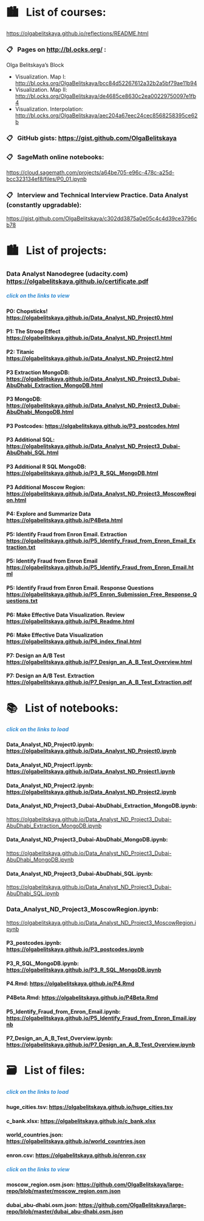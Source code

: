 
# &#x1F3D9; &nbsp; List of courses:  
https://olgabelitskaya.github.io/reflections/README.html

### &#x1F4CB; &nbsp; Pages on http://bl.ocks.org/ :
Olga Belitskaya’s Block 
- Visualization. Map I: http://bl.ocks.org/OlgaBelitskaya/bcc84d52267612a32b2a5bf79ae11b94
- Visualization. Map II: http://bl.ocks.org/OlgaBelitskaya/de4685ce8630c2ea00229750097e1fb4
- Visualization. Interpolation: http://bl.ocks.org/OlgaBelitskaya/aec204a67eec24cec8568258395ce62b

### &#x1F4CB; &nbsp; GitHub gists: https://gist.github.com/OlgaBelitskaya

### &#x1F4CB; &nbsp; SageMath online notebooks: 
https://cloud.sagemath.com/projects/a64be705-e96c-478c-a25d-bcc323134ef8/files/P0_01.ipynb

### &#x1F4CB; &nbsp; Interview and Technical Interview Practice. Data Analyst (constantly upgradable):
https://gist.github.com/OlgaBelitskaya/c302dd3875a0e05c4c4d39ce3796cb78

# &#x1F3D9; &nbsp; List of projects:

### Data Analyst Nanodegree (udacity.com)  https://olgabelitskaya.github.io/certificate.pdf
##### <span style="color:#338DD4">click on the links to view</span>

#### P0: Chopsticks! https://olgabelitskaya.github.io/Data_Analyst_ND_Project0.html

#### P1: The Stroop Effect https://olgabelitskaya.github.io/Data_Analyst_ND_Project1.html

#### P2: Titanic https://olgabelitskaya.github.io/Data_Analyst_ND_Project2.html

#### P3 Extraction MongoDB: https://olgabelitskaya.github.io/Data_Analyst_ND_Project3_Dubai-AbuDhabi_Extraction_MongoDB.html

#### P3 MongoDB: https://olgabelitskaya.github.io/Data_Analyst_ND_Project3_Dubai-AbuDhabi_MongoDB.html

#### P3 Postcodes: https://olgabelitskaya.github.io/P3_postcodes.html

#### P3 Additional SQL: https://olgabelitskaya.github.io/Data_Analyst_ND_Project3_Dubai-AbuDhabi_SQL.html

#### P3 Additional R SQL MongoDB: https://olgabelitskaya.github.io/P3_R_SQL_MongoDB.html

#### P3 Additional Moscow Region: https://olgabelitskaya.github.io/Data_Analyst_ND_Project3_MoscowRegion.html

#### P4: Explore and Summarize Data  https://olgabelitskaya.github.io/P4Beta.html

#### P5: Identify Fraud from Enron Email. Extraction https://olgabelitskaya.github.io/P5_Identify_Fraud_from_Enron_Email_Extraction.txt

#### P5: Identify Fraud from Enron Email  https://olgabelitskaya.github.io/P5_Identify_Fraud_from_Enron_Email.html

#### P5: Identify Fraud from Enron Email. Response Questions https://olgabelitskaya.github.io/P5_Enron_Submission_Free_Response_Questions.txt

#### P6: Make Effective Data Visualization. Review  https://olgabelitskaya.github.io/P6_Readme.html

#### P6: Make Effective Data Visualization  https://olgabelitskaya.github.io/P6_index_final.html

#### P7: Design an A/B Test  https://olgabelitskaya.github.io/P7_Design_an_A_B_Test_Overview.html

#### P7: Design an A/B Test. Extraction https://olgabelitskaya.github.io/P7_Design_an_A_B_Test_Extraction.pdf

# &#x1F4DA; &nbsp; List of notebooks:
##### <span style="color:#338DD4">click on the links to load</span>

#### Data_Analyst_ND_Project0.ipynb:  https://olgabelitskaya.github.io/Data_Analyst_ND_Project0.ipynb
#### Data_Analyst_ND_Project1.ipynb:  https://olgabelitskaya.github.io/Data_Analyst_ND_Project1.ipynb
#### Data_Analyst_ND_Project2.ipynb:  https://olgabelitskaya.github.io/Data_Analyst_ND_Project2.ipynb
#### Data_Analyst_ND_Project3_Dubai-AbuDhabi_Extraction_MongoDB.ipynb:
https://olgabelitskaya.github.io/Data_Analyst_ND_Project3_Dubai-AbuDhabi_Extraction_MongoDB.ipynb
#### Data_Analyst_ND_Project3_Dubai-AbuDhabi_MongoDB.ipynb: 
https://olgabelitskaya.github.io/Data_Analyst_ND_Project3_Dubai-AbuDhabi_MongoDB.ipynb
#### Data_Analyst_ND_Project3_Dubai-AbuDhabi_SQL.ipynb: 
https://olgabelitskaya.github.io/Data_Analyst_ND_Project3_Dubai-AbuDhabi_SQL.ipynb
### Data_Analyst_ND_Project3_MoscowRegion.ipynb: 
https://olgabelitskaya.github.io/Data_Analyst_ND_Project3_MoscowRegion.ipynb
#### P3_postcodes.ipynb: https://olgabelitskaya.github.io/P3_postcodes.ipynb
#### P3_R_SQL_MongoDB.ipynb: https://olgabelitskaya.github.io/P3_R_SQL_MongoDB.ipynb
#### P4.Rmd: https://olgabelitskaya.github.io/P4.Rmd
#### P4Beta.Rmd: https://olgabelitskaya.github.io/P4Beta.Rmd
#### P5_Identify_Fraud_from_Enron_Email.ipynb: https://olgabelitskaya.github.io/P5_Identify_Fraud_from_Enron_Email.ipynb
#### P7_Design_an_A_B_Test_Overview.ipynb: https://olgabelitskaya.github.io/P7_Design_an_A_B_Test_Overview.ipynb

# &#x1F5C3; &nbsp; List of files:

##### <span style="color:#338DD4">click on the links to load

#### huge_cities.tsv: https://olgabelitskaya.github.io/huge_cities.tsv
#### c_bank.xlsx: https://olgabelitskaya.github.io/c_bank.xlsx
#### world_countries.json: https://olgabelitskaya.github.io/world_countries.json
#### enron.csv: https://olgabelitskaya.github.io/enron.csv

##### <span style="color:#338DD4">click on the links to view</span>

#### moscow_region.osm.json: https://github.com/OlgaBelitskaya/large-repo/blob/master/moscow_region.osm.json
#### dubai_abu-dhabi.osm.json: https://github.com/OlgaBelitskaya/large-repo/blob/master/dubai_abu-dhabi.osm.json

